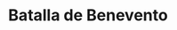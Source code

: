 ﻿---
title: "Batalla de Benevento"
permalink: periodes_343.html
layout: periode
dataInici: 1266-02-26
sidebar: periodes
pares:
  - 298:
    title: "Baja Edad Media en Europa"
    dataInici: "(1000)"
    dataFi: "(1500)"

fills:
jocsPrincipals:
jocsEscenaris:
jocsEpoca:
  - title: "Au fil de l'épée"
    bggId: 9833
    escenari: "Benevento"
    dataInici: 
    dataFi: 

  - title: "Men at Arms"
    bggId: 8327
    escenari: "Benevento"

  - title: "Guelphs and Ghibellines"
    bggId: 34098
    escenari: "Benevento"
    dataInici: 
    dataFi: 

jocsEpocaEscenaris:
---

